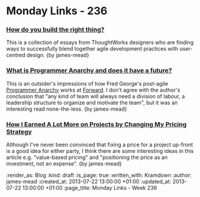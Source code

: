 Monday Links - 236
============

### [How do you build the right thing?](http://info.thoughtworks.com/How-do-you-build-the-right-thing-part1.html)

This is a collection of essays from ThoughtWorks designers who are finding ways to successfully blend together agile development practices with user-centred design. {by james-mead}


### [What is Programmer Anarchy and does it have a future?](http://martinjeeblog.wordpress.com/2012/11/20/what-is-programmer-anarchy-and-does-it-have-a-future/)

This is an outsider's impressions of how Fred George's post-agile [Programmer Anarchy](https://vimeo.com/43690647) works at [Forward](http://forwardtechnology.co.uk/). I don't agree with the author's conclusion that "any kind of team will always need a division of labour, a leadership structure to organize and motivate the team", but it was an interesting read none-the-less. {by james-mead}


### [How I Earned A Lot More on Projects by Changing My Pricing Strategy](http://sixrevisions.com/business/earn-more-on-projects/)

Although I've never been convinced that fixing a price for a project up-front is a good idea for either party, I think there are some interesting ideas in this article e.g. "value-based pricing" and "positioning the price as an investment, not an expense". {by james-mead}


:render_as: Blog
:kind: draft
:is_page: true
:written_with: Kramdown
:author: james-mead
:created_at: 2013-07-22 13:00:00 +01:00
:updated_at: 2013-07-22 13:00:00 +01:00
:page_title: Monday Links - Week 236
